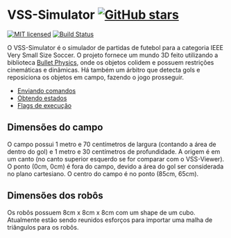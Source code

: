 # VSS-Simulator [![GitHub stars](https://img.shields.io/github/contributors/VSS-SDK/VSS-Simulator.svg?style=social&label=Contributors)](https://github.com/VSS-SDK/VSS-Simulator)

[![MIT licensed](https://img.shields.io/badge/license-MIT-blue.svg)][mit]
[![Build Status](https://api.travis-ci.com/VSS-SDK/VSS-Simulator.svg?branch=master)][travis]

O VSS-Simulator é o simulador de partidas de futebol para a categoria IEEE Very Small Size Soccer. O projeto
fornece um mundo 3D feito utilizando a biblioteca [Bullet Physics](http://bulletphysics.org/wordpress/), 
onde os objetos colidem e possuem restrições cinemáticas e dinâmicas. Há também um árbitro que detecta gols
e reposiciona os objetos em campo, fazendo o jogo prosseguir.

* [Enviando comandos](sendcommand.md)
* [Obtendo estados](recvstate.md)
* [Flags de execução](simulatorexeflag.md)
 
## Dimensões do campo

O campo possui 1 metro e 70 centímetros de largura (contando a área de dentro do gol) e 1 metro e 30 centímetros
de profundidade. A origem é em um canto (no canto superior esquerdo se for comparar com o VSS-Viewer). O ponto (0cm, 0cm)
é fora do campo, devido a área do gol ser considerada no plano cartesiano. O centro do campo é no ponto (85cm, 65cm).

## Dimensões dos robôs

Os robôs possuem 8cm x 8cm x 8cm com um shape de um cubo. Atualmente estão sendo reunidos esforços para importar uma malha
de triângulos para os robôs.
 
[travis]: https://travis-ci.com/VSS-SDK/VSS-Simulator
[mit]: https://raw.githubusercontent.com/SIRLab/VSS-Simulator/master/LICENSE.txt